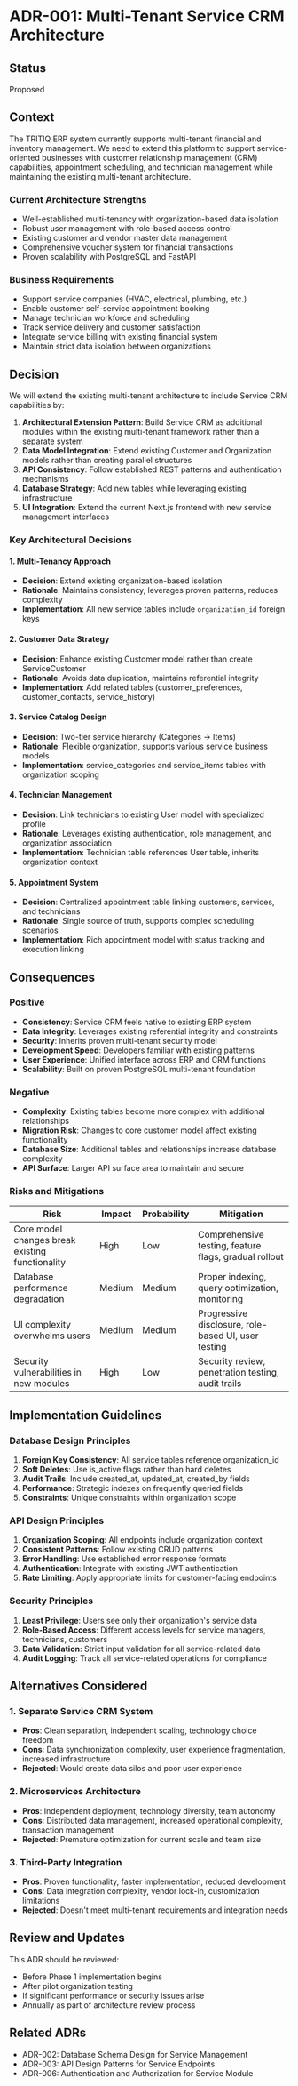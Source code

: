 # ADR-001: Multi-Tenant Service CRM Architecture

## Status
Proposed

## Context

The TRITIQ ERP system currently supports multi-tenant financial and inventory management. We need to extend this platform to support service-oriented businesses with customer relationship management (CRM) capabilities, appointment scheduling, and technician management while maintaining the existing multi-tenant architecture.

### Current Architecture Strengths
- Well-established multi-tenancy with organization-based data isolation
- Robust user management with role-based access control
- Existing customer and vendor master data management
- Comprehensive voucher system for financial transactions
- Proven scalability with PostgreSQL and FastAPI

### Business Requirements
- Support service companies (HVAC, electrical, plumbing, etc.)
- Enable customer self-service appointment booking
- Manage technician workforce and scheduling
- Track service delivery and customer satisfaction
- Integrate service billing with existing financial system
- Maintain strict data isolation between organizations

## Decision

We will extend the existing multi-tenant architecture to include Service CRM capabilities by:

1. **Architectural Extension Pattern**: Build Service CRM as additional modules within the existing multi-tenant framework rather than a separate system
2. **Data Model Integration**: Extend existing Customer and Organization models rather than creating parallel structures
3. **API Consistency**: Follow established REST patterns and authentication mechanisms
4. **Database Strategy**: Add new tables while leveraging existing infrastructure
5. **UI Integration**: Extend the current Next.js frontend with new service management interfaces

### Key Architectural Decisions

#### 1. Multi-Tenancy Approach
- **Decision**: Extend existing organization-based isolation
- **Rationale**: Maintains consistency, leverages proven patterns, reduces complexity
- **Implementation**: All new service tables include `organization_id` foreign keys

#### 2. Customer Data Strategy
- **Decision**: Enhance existing Customer model rather than create ServiceCustomer
- **Rationale**: Avoids data duplication, maintains referential integrity
- **Implementation**: Add related tables (customer_preferences, customer_contacts, service_history)

#### 3. Service Catalog Design
- **Decision**: Two-tier service hierarchy (Categories → Items)
- **Rationale**: Flexible organization, supports various service business models
- **Implementation**: service_categories and service_items tables with organization scoping

#### 4. Technician Management
- **Decision**: Link technicians to existing User model with specialized profile
- **Rationale**: Leverages existing authentication, role management, and organization association
- **Implementation**: Technician table references User table, inherits organization context

#### 5. Appointment System
- **Decision**: Centralized appointment table linking customers, services, and technicians
- **Rationale**: Single source of truth, supports complex scheduling scenarios
- **Implementation**: Rich appointment model with status tracking and execution linking

## Consequences

### Positive
- **Consistency**: Service CRM feels native to existing ERP system
- **Data Integrity**: Leverages existing referential integrity and constraints
- **Security**: Inherits proven multi-tenant security model
- **Development Speed**: Developers familiar with existing patterns
- **User Experience**: Unified interface across ERP and CRM functions
- **Scalability**: Built on proven PostgreSQL multi-tenant foundation

### Negative
- **Complexity**: Existing tables become more complex with additional relationships
- **Migration Risk**: Changes to core customer model affect existing functionality
- **Database Size**: Additional tables and relationships increase database complexity
- **API Surface**: Larger API surface area to maintain and secure

### Risks and Mitigations

| Risk | Impact | Probability | Mitigation |
|------|--------|-------------|------------|
| Core model changes break existing functionality | High | Low | Comprehensive testing, feature flags, gradual rollout |
| Database performance degradation | Medium | Medium | Proper indexing, query optimization, monitoring |
| UI complexity overwhelms users | Medium | Medium | Progressive disclosure, role-based UI, user testing |
| Security vulnerabilities in new modules | High | Low | Security review, penetration testing, audit trails |

## Implementation Guidelines

### Database Design Principles
1. **Foreign Key Consistency**: All service tables reference organization_id
2. **Soft Deletes**: Use is_active flags rather than hard deletes
3. **Audit Trails**: Include created_at, updated_at, created_by fields
4. **Performance**: Strategic indexes on frequently queried fields
5. **Constraints**: Unique constraints within organization scope

### API Design Principles
1. **Organization Scoping**: All endpoints include organization context
2. **Consistent Patterns**: Follow existing CRUD patterns
3. **Error Handling**: Use established error response formats
4. **Authentication**: Integrate with existing JWT authentication
5. **Rate Limiting**: Apply appropriate limits for customer-facing endpoints

### Security Principles
1. **Least Privilege**: Users see only their organization's service data
2. **Role-Based Access**: Different access levels for service managers, technicians, customers
3. **Data Validation**: Strict input validation for all service-related data
4. **Audit Logging**: Track all service-related operations for compliance

## Alternatives Considered

### 1. Separate Service CRM System
- **Pros**: Clean separation, independent scaling, technology choice freedom
- **Cons**: Data synchronization complexity, user experience fragmentation, increased infrastructure
- **Rejected**: Would create data silos and poor user experience

### 2. Microservices Architecture
- **Pros**: Independent deployment, technology diversity, team autonomy
- **Cons**: Distributed data management, increased operational complexity, transaction management
- **Rejected**: Premature optimization for current scale and team size

### 3. Third-Party Integration
- **Pros**: Proven functionality, faster implementation, reduced development
- **Cons**: Data integration complexity, vendor lock-in, customization limitations
- **Rejected**: Doesn't meet multi-tenant requirements and integration needs

## Review and Updates

This ADR should be reviewed:
- Before Phase 1 implementation begins
- After pilot organization testing
- If significant performance or security issues arise
- Annually as part of architecture review process

## Related ADRs
- ADR-002: Database Schema Design for Service Management
- ADR-003: API Design Patterns for Service Endpoints
- ADR-006: Authentication and Authorization for Service Module